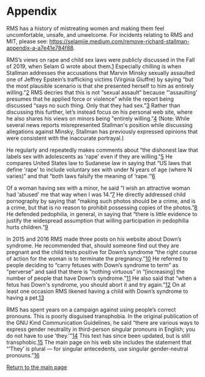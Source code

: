 # Appendix

RMS has a history of mistreating women and making them feel uncomfortable, unsafe, and unwelcome. For incidents relating to RMS and MIT, please see: https://selamjie.medium.com/remove-richard-stallman-appendix-a-a7e41e784f88.

RMS’s views on rape and child sex laws were publicly discussed in the Fall of 2019, when Selam G wrote about them.[1]  Especially chilling is when Stallman addresses the accusations that Marvin Minsky sexually assaulted one of Jeffrey Epstein’s trafficking victims (Virginia Giuffre) by saying “but the most plausible scenario is that she presented herself to him as entirely willing.”[2] RMS decries that this is not “sexual assault” because “‘assaulting’ presumes that he applied force or violence” while the report being discussed “says no such thing. Only that they had sex.”[3] Rather than discussing this further, let’s instead focus on his personal web site, where he also shares his views on minors being "entirely willing."[4] (Note: While several news reports misrepresented Stallman's position while discussing allegations against Minsky, Stallman has previously expressed opinions that were consistent with the inaccurate portrayal.)

[1]: https://selamjie.medium.com/remove-richard-stallman-fec6ec210794
[2]: https://www.vice.com/en/article/9ke3ke/famed-computer-scientist-richard-stallman-described-epstein-victims-as-entirely-willing
[3]: https://www.vice.com/en/article/9ke3ke/famed-computer-scientist-richard-stallman-described-epstein-victims-as-entirely-willing
[4]:  https://web.archive.org/web/20180924231708/https://stallman.org/archives/2018-jul-oct.html#23_September_2018_(Cody_Wilson)

He regularly and repeatedly makes comments about “the dishonest law that labels sex with adolescents as 'rape' even if they are willing."[5] He compares United States law to Sudanese law in saying that “US laws that define 'rape' to include voluntary sex with under N years of age (where N varies)” and that “both laws falsify the meaning of ‘rape.’”[6]

[5]: https://stallman.org/archives/2017-sep-dec.html#13_November_2017_(Jelani_Maraj)
[6]: https://stallman.org/archives/2018-may-aug.html#14_May_2018_(Death_sentence_in_Sudan)

Of a woman having sex with a minor, he said “I wish an attractive woman had 'abused' me that way when I was 14.”[7] He directly addressed child pornography by saying that “making such photos should be a crime, and is a crime, but that is no reason to prohibit possessing copies of the photos.”[8] He defended pedophilia, in general, in saying that “there is little evidence to justify the widespread assumption that willing participation in pedophilia hurts children.”[9]

[7]: https://stallman.org/archives/2015-mar-jun.html#5_June_2015_(Law_being_an_ass)
[8]: https://stallman.org/archives/2014-jul-oct.html#26_October_2014_(Prison_for_cartoon)
[9]: https://stallman.org/archives/2012-nov-feb.html#04_January_2013_(Pedophilia)
                                     
In 2015 and 2016 RMS made three posts on his website about Down’s syndrome. He recommended that, should someone find out they are pregnant and the child tests positive for Down’s syndrome “the right course of action for the woman is to terminate the pregnancy.”[10] He referred to people deciding to “carry fetuses with Down’s syndrome to term” as “perverse” and said that there is “nothing virtuous” in “[increasing] the number of people that have Down’s syndrome.”[11] He also said that “when a fetus has Down's syndrome, you should abort it and try again.”[12] On at least one occasion RMS likened having a child with Down’s syndrome to having a pet.[13]

[10]: https://web.archive.org/web/20210319210116/https://stallman.org/archives/2016-jul-oct.html#31_October_2016_(Down's_syndrome)
[11]: https://stallman.org/archives/2015-jul-oct.html#21_October_2015_(Mistaking_a_fetus_for_a_baby)
[12]: https://stallman.org/archives/2016-mar-jun.html#23_April_2016_(Fetuses_with_Downs_syndrome)
[13]: https://web.archive.org/web/20161107050933/https://www.stallman.org/archives/2016-jul-oct.html#31_October_2016_(Down's_syndrome)

RMS has spent years on a campaign against using people’s correct pronouns. This is poorly disguised transphobia. In the original publication of the GNU Kind Communication Guidelines, he said “there are various ways to express gender neutrality in third-person singular pronouns in English; you do not have to use 'they.'”[14] This text has since been updated, but is still transphobic.[15] The main page on his web site includes the statement that  “‘They’ is plural — for singular antecedents, use singular gender-neutral pronouns.”[16]

[14]: https://web.archive.org/web/20181022140126/https://www.gnu.org/philosophy/kind-communication.html
[15]: https://www.gnu.org/philosophy/kind-communication.html
[16]: https://stallman.org

[Return to the main page][17]

[17]: https://rms-open-letter.github.io/
